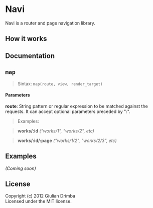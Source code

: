 # Navi

Navi is a router and page navigation library.

## How it works

## Documentation

## `map`

> Sintax: `map(route, view, render_target)`

#### Parameters

__route__: String pattern or regular expression to be matched against the requests. It can accept optional parameters preceded by ":".
> Examples:

> __works/:id__ _("works/1", "works/2", etc)_

> __works/:id/:page__ _("works/1/2", "works/2/3", etc)_

## Examples
_(Coming soon)_

## License
Copyright (c) 2012 Giulian Drimba  
Licensed under the MIT license.
